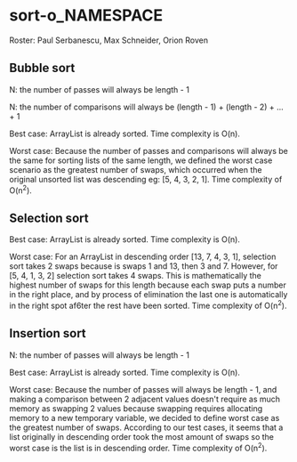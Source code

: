 # sort-o_NAMESPACE
Roster: Paul Serbanescu, Max Schneider, Orion Roven

## Bubble sort

N: the number of passes will always be length - 1

N: the number of comparisons will always be (length - 1) + (length - 2) + ... + 1

Best case: ArrayList is already sorted. Time complexity is O(n).

Worst case: Because the number of passes and comparisons will always be the same for sorting lists of the same length, we defined the worst case scenario as the greatest number of swaps, which occurred when the original unsorted list was descending eg: [5, 4, 3, 2, 1]. Time complexity of O(n<sup>2</sup>).

## Selection sort

Best case: ArrayList is already sorted. Time complexity is O(n).

Worst case: For an ArrayList in descending order [13, 7, 4, 3, 1], selection sort takes 2 swaps because is swaps 1 and 13, then 3 and 7. However, for [5, 4, 1, 3, 2] selection sort takes 4 swaps. This is mathematically the highest number of swaps for this length because each swap puts  a number in the right place, and by process of elimination the last one is automatically in the right spot af6ter the rest have been sorted. Time complexity of O(n<sup>2</sup>).

## Insertion sort

N: the number of passes will always be length - 1

Best case: ArrayList is already sorted. Time complexity is O(n).

Worst case: Because the number of passes will always be length - 1, and making a comparison between 2 adjacent values doesn't require as much memory as swapping 2 values because swapping requires allocating memory to a new temporary variable, we decided to define worst case as the greatest number of swaps. According to our test cases, it seems that a list originally in descending order took the most amount of swaps so the worst case is the list is in descending order. Time complexity of O(n<sup>2</sup>).